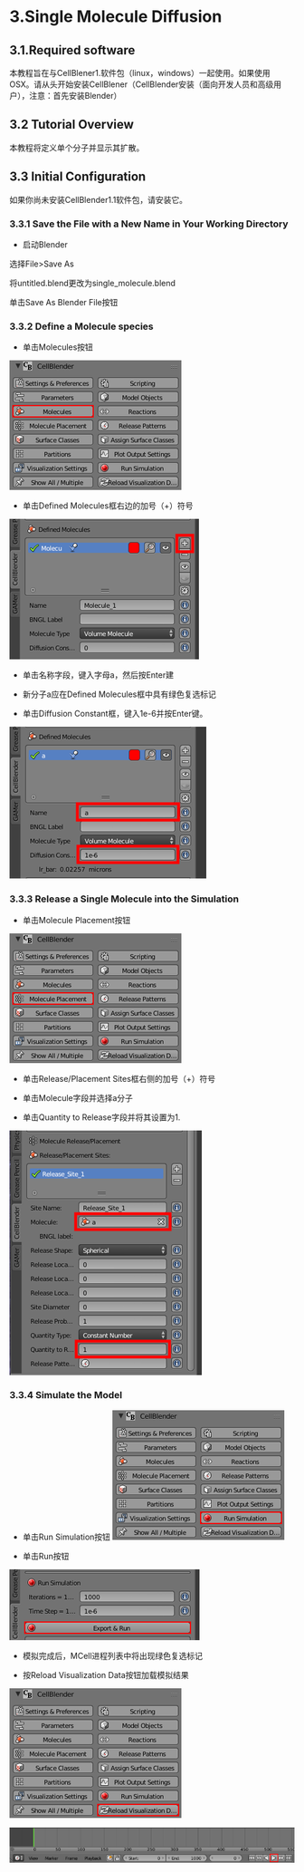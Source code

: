 # 3.Single Molecule Diffusion

## 3.1.Required software

本教程旨在与CellBlener1.软件包（linux，windows）一起使用。如果使用OSX。请从头开始安装CellBlener（CellBlender安装（面向开发人员和高级用户），注意：首先安装Blender）

## 3.2 Tutorial Overview

本教程将定义单个分子并显示其扩散。

## 3.3 Initial Configuration

如果你尚未安装CellBlender1.1软件包，请安装它。

### 3.3.1 Save the File with a New Name in Your Working Directory

*   启动Blender

选择File>Save As

将untitled.blend更改为single_molecule.blend

单击Save As Blender File按钮

### 3.3.2 Define a Molecule species

*   单击Molecules按钮

![](https://github.com/BlenderCN/blenderTutorial/blob/master/mDrivEngine/MCellAndCellBlender/molecules.png?raw=true)

*   单击Defined Molecules框右边的加号（+）符号

![](https://github.com/BlenderCN/blenderTutorial/blob/master/mDrivEngine/MCellAndCellBlender/define_molecule.png?raw=true)

*   单击名称字段，键入字母a，然后按Enter建

*   新分子a应在Defined Molecules框中具有绿色复选标记

*   单击Diffusion Constant框，键入1e-6并按Enter键。

![](https://github.com/BlenderCN/blenderTutorial/blob/master/mDrivEngine/MCellAndCellBlender/define_molecule2.png?raw=true)

### 3.3.3 Release a Single Molecule into the Simulation

* 单击Molecule Placement按钮

![](https://github.com/BlenderCN/blenderTutorial/blob/master/mDrivEngine/MCellAndCellBlender/molecule_placement.png?raw=true)

*   单击Release/Placement Sites框右侧的加号（+）符号

*   单击Molecule字段并选择a分子

*   单击Quantity to Release字段并将其设置为1.

![](https://github.com/BlenderCN/blenderTutorial/blob/master/mDrivEngine/MCellAndCellBlender/release_one.png?raw=true)

### 3.3.4 Simulate the Model

*   单击Run Simulation按钮
![](https://github.com/BlenderCN/blenderTutorial/blob/master/mDrivEngine/MCellAndCellBlender/run_sim_button.png?raw=true)

*   单击Run按钮

![](https://github.com/BlenderCN/blenderTutorial/blob/master/mDrivEngine/MCellAndCellBlender/run_sim.png?raw=true)

*   模拟完成后，MCell进程列表中将出现绿色复选标记

*   按Reload Visualization Data按钮加载模拟结果

![](https://github.com/BlenderCN/blenderTutorial/blob/master/mDrivEngine/MCellAndCellBlender/reload_viz_data.png?raw=true)

![](https://github.com/BlenderCN/blenderTutorial/blob/master/mDrivEngine/MCellAndCellBlender/timeline.png?raw=true)
![]()
![]()
![]()
![]()
![]()
![]()
![]()
![]()
